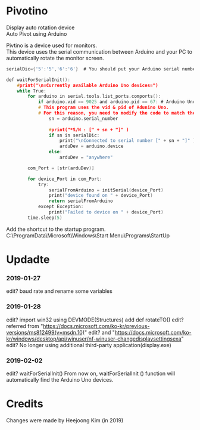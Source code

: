 # Pivotino

Display auto rotation device  
Auto Pivot using Arduino  

Pivtino is a device used for monitors.  
This device uses the serial communication between Arduino and your PC to automatically rotate the monitor screen.


```c
serialDic={'5':'5','6':'6'}  # You should put your Arduino serial number in this dictionary.

def waitForSerialInit():
    #print("\n=Currently available Arduino Uno devices=")
    while True:
        for arduino in serial.tools.list_ports.comports():
            if arduino.vid == 9025 and arduino.pid == 67: # Arduino Uno vid & pid
            # This program uses the vid & pid of Adunino Uno. 
            # For this reason, you need to modify the code to match the code you use.
                sn = arduino.serial_number
                
                #print("*S/N : [" + sn + "]" )
                if sn in serialDic:
                    print("\nConnected to serial number [" + sn + "]" )
                    arduDev = arduino.device
                else:
                    arduDev = "anywhere"

        com_Port = [str(arduDev)]

        for device_Port in com_Port:
            try:
                serialFromArduino = initSerial(device_Port)
                print("device found on " + device_Port)
                return serialFromArduino
            except Exception:
                print("Failed to device on " + device_Port)
        time.sleep(5)

```  



Add the shortcut to the startup program.
C:\ProgramData\Microsoft\Windows\Start Menu\Programs\StartUp  

# Updadte
### 2019-01-27 
edit? baud rate and rename some variables
### 2019-01-28 
edit? import win32 using DEVMODE(Structures) add def rotateTO()
edit? referred from "https://docs.microsoft.com/ko-kr/previous-versions/ms812499(v=msdn.10)"
edit? and "https://docs.microsoft.com/ko-kr/windows/desktop/api/winuser/nf-winuser-changedisplaysettingsexa"
edit? No longer using additional third-party application(display.exe)
### 2019-02-02
edit? waitForSerialInit() From now on, waitForSerialInit () function will automatically find the Arduino Uno devices.


# Credits
Changes were made by Heejoong Kim (in 2019) 

